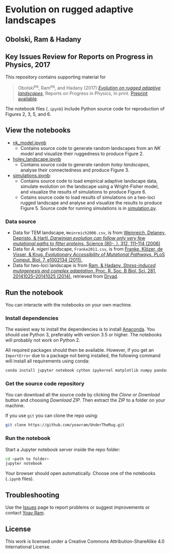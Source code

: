 # Evolution on rugged adaptive landscapes
## Obolski, Ram & Hadany
## Key Issues Review for Reports on Progress in Physics, 2017

This repository contains supporting material for

>   Obolski<sup>eq</sup>, Ram<sup>eq</sup>, and Hadany (2017) _[Evolution on rugged adaptive landscapes](http://iopscience.iop.org/article/10.1088/1361-6633/aa94d4)_, Reports on Progress in Physics, In print. [Preprint available](https://www.biorxiv.org/content/early/2017/03/03/112177).

The notebook files (`.ipynb`) include Python source code for reproduction of Figures 2, 3, 5, and 6.

## View the notebooks

- [nk_model.ipynb](https://github.com/yoavram/UnderTheRug/blob/master/nk_model.ipynb)
  - Contains source code to generate random landscapes from an _NK model_ and visualize their ruggedness to produce Figure 2.
- [holey_landscape.ipynb](https://github.com/yoavram/UnderTheRug/blob/master/holey_landscape.ipynb)
  - Contains source code to generate random _holey landscapes_, analyse their connectedness and produce Figure 3.
- [simulations.ipynb](https://github.com/yoavram/UnderTheRug/blob/master/simulations.ipynb):
  - Contains source code to load empirical adaptive landscape data, simulate evolution on the landscape using a Wright-Fisher model, and visualize the results of simulations to produce Figure 6.
  - Cotains source code to load results of simulations on a two-loci rugged landscape and analyse and visualize the results to produce Figure 5. Source code for running simulations is in [simulation.py](https://github.com/yoavram/UnderTheRug/blob/master/simulation.py).

### Data source

- Data for TEM landscape, `Weinreich2006.csv`, is from [Weinreich, Delaney, Depristo, & Hartl. _Darwinian evolution can follow only very few mutational paths to fitter proteins_. Science (80-. ). 312, 111–114 (2006)](http://www.ncbi.nlm.nih.gov/pubmed/16601193)
- Data for _A. nigeri_ landscape, `Franke2011.csv`, is from [Franke, Klözer, de Visser, & Krug. _Evolutionary Accessibility of Mutational Pathways_. PLoS Comput. Biol. 7, e1002134 (2011).](http://dx.plos.org/10.1371/journal.pcbi.1002134)
- Data for two-loci landscape is from [Ram, & Hadany. _Stress-induced mutagenesis and complex adaptation_. Proc. R. Soc. B Biol. Sci. 281, 20141025–20141025 (2014)](http://www.ncbi.nlm.nih.gov/pubmed/25143032), retrieved from [Dryad](http://datadryad.org/resource/doi:10.5061/dryad.3066j).

## Run the notebook

You can interacte with the notebooks on your own machine.

### Install dependencies

The easiest way to install the dependencies is to install [Anaconda](https://store.continuum.io/).
You should use Python 3, preferably with version 3.5 or higher.
The notebooks will probably not work on Python 2.

All required packages should then be available.
However, if you get an `ImportError` due to a package not being installed, the following command will install all requirements using conda:

```sh
conda install jupyter notebook cython ipykernel matplotlib numpy pandas scipy seaborn
```

### Get the source code repository

You can download all the source code by clicking the _Clone or Download_ button and choosing _Download ZIP_. Then extract the ZIP to a folder on your machine.

If you use `git` you can clone the repo using:

```sh
git clone https://github.com/yoavram/UnderTheRug.git
```

### Run the notebook

Start a Jupyter notebook server inside the repo folder:

```sh
cd <path to folder>
jupyter notebook
```

Your browser should open automatically. Choose one of the notebooks (`.ipynb` files).

## Troubleshooting

Use the [Issues](https://github.com/yoavram/UnderTheRug/issues) page to report problems or suggest improvements or contact [Yoav Ram](mailto:yoav@yoavram.com).

License
-------

This work is licensed under a Creative Commons Attribution-ShareAlike 4.0
International License.
